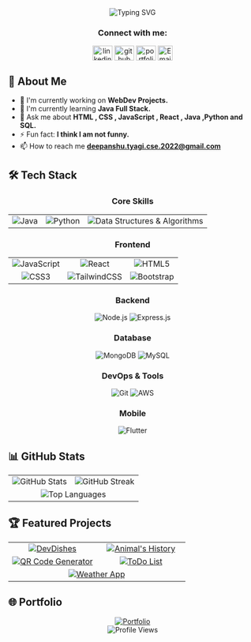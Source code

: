 

<div align="center">
  <img src="https://readme-typing-svg.herokuapp.com?font=Fira+Code&size=27&duration=3000&pause=1000&color=2E97F7&center=true&vCenter=true&width=435&lines=Hi+%F0%9F%91%8B%2C+I'm+Deepanshu+Tyagi;A+Passionate+Developer;Welcome+to+my+Profile!" alt="Typing SVG" />
</div>

<h3 align="center">Connect with me:</h3>
<p align="center">
  <a href="https://www.linkedin.com/in/tyagigolu02" target="blank"><img align="center" src="https://raw.githubusercontent.com/rahuldkjain/github-profile-readme-generator/master/src/images/icons/Social/linked-in-alt.svg" alt="linkedin" height="30" width="40" /></a>
  <a href="https://github.com/tyagigolu02" target="blank"><img align="center" src="https://raw.githubusercontent.com/rahuldkjain/github-profile-readme-generator/master/src/images/icons/Social/github.svg" alt="github" height="30" width="40" /></a>
  <a href="https://codewithtyagi.netlify.app/" target="blank"><img align="center" src="https://raw.githubusercontent.com/rahuldkjain/github-profile-readme-generator/master/src/images/icons/Social/dribbble.svg" alt="portfolio" height="30" width="40" /></a>
  <a href="mailto:deepanshu.tyagi.cse.2022@gmail.com"><img align="center" src="https://img.shields.io/badge/Email-D14836?style=for-the-badge&logo=gmail&logoColor=white" alt="Email" height="30"/></a>
</p>

## 💫 About Me
- 🔭 I'm currently working on **WebDev Projects.**
- 🌱 I'm currently learning **Java Full Stack.**
- 💬 Ask me about **HTML , CSS , JavaScript , React , Java ,Python and SQL.**
- ⚡ Fun fact: **I think I am not funny.**
-  📫 How to reach me **deepanshu.tyagi.cse.2022@gmail.com**

## 🛠️ Tech Stack

<div align="center">
  
  ### Core Skills
  <div align="center">
    <table>
      <tr>
        <td align="center">
          <img src="https://img.shields.io/badge/java-%23ED8B00.svg?style=for-the-badge&logo=openjdk&logoColor=white" alt="Java"/>
        </td>
        <td align="center">
          <img src="https://img.shields.io/badge/python-3670A0?style=for-the-badge&logo=python&logoColor=ffdd54" alt="Python"/>
        </td>
        <td align="center">
          <img src="https://img.shields.io/badge/DSA-%23FF6B6B.svg?style=for-the-badge&logo=databricks&logoColor=white" alt="Data Structures & Algorithms"/>
        </td>
      </tr>
    </table>
  </div>
  
  ### Frontend
  <div align="center">
    <table>
      <tr>
        <td align="center">
          <img src="https://img.shields.io/badge/javascript-%23323330.svg?style=for-the-badge&logo=javascript&logoColor=%23F7DF1E" alt="JavaScript"/>
        </td>
        <td align="center">
          <img src="https://img.shields.io/badge/react-%2320232a.svg?style=for-the-badge&logo=react&logoColor=%2361DAFB" alt="React"/>
        </td>
        <td align="center">
          <img src="https://img.shields.io/badge/html5-%23E34F26.svg?style=for-the-badge&logo=html5&logoColor=white" alt="HTML5"/>
        </td>
      </tr>
      <tr>
        <td align="center">
          <img src="https://img.shields.io/badge/css3-%231572B6.svg?style=for-the-badge&logo=css3&logoColor=white" alt="CSS3"/>
        </td>
        <td align="center">
          <img src="https://img.shields.io/badge/tailwindcss-%2338B2AC.svg?style=for-the-badge&logo=tailwind-css&logoColor=white" alt="TailwindCSS"/>
        </td>
        <td align="center">
          <img src="https://img.shields.io/badge/bootstrap-%238511FA.svg?style=for-the-badge&logo=bootstrap&logoColor=white" alt="Bootstrap"/>
        </td>
      </tr>
    </table>
  </div>
  
  ### Backend
  ![Node.js](https://img.shields.io/badge/node.js-6DA55F?style=for-the-badge&logo=node.js&logoColor=white)
  ![Express.js](https://img.shields.io/badge/express.js-%23404d59.svg?style=for-the-badge&logo=express&logoColor=%2361DAFB)
  
  ### Database
  ![MongoDB](https://img.shields.io/badge/MongoDB-%234ea94b.svg?style=for-the-badge&logo=mongodb&logoColor=white)
  ![MySQL](https://img.shields.io/badge/mysql-%2300f.svg?style=for-the-badge&logo=mysql&logoColor=white)
  
  ### DevOps & Tools
  ![Git](https://img.shields.io/badge/git-%23F05033.svg?style=for-the-badge&logo=git&logoColor=white)
  ![AWS](https://img.shields.io/badge/AWS-%23FF9900.svg?style=for-the-badge&logo=amazon-aws&logoColor=white)
  
  ### Mobile
  ![Flutter](https://img.shields.io/badge/Flutter-%2302569B.svg?style=for-the-badge&logo=Flutter&logoColor=white)
  
</div>

## 📊 GitHub Stats

<div align="center">
  <table>
    <tr>
      <td align="center">
        <img src="https://github-readme-stats.vercel.app/api?username=tyagigolu02&show_icons=true&theme=tokyonight&hide_border=true" alt="GitHub Stats" />
      </td>
      <td align="center">
        <img src="https://github-readme-streak-stats.herokuapp.com/?user=tyagigolu02&theme=tokyonight&hide_border=true" alt="GitHub Streak" />
      </td>
    </tr>
    <tr>
      <td colspan="2" align="center">
        <img src="https://github-readme-stats.vercel.app/api/top-langs/?username=tyagigolu02&layout=compact&theme=tokyonight&hide_border=true" alt="Top Languages" />
      </td>
    </tr>
  </table>
</div>

## 🏆 Featured Projects

<div align="center">
  <table>
    <tr>
      <td align="center" width="50%">
        <a href="https://github.com/tyagigolu02/DevDishes">
          <img src="https://github-readme-stats.vercel.app/api/pin/?username=tyagigolu02&repo=DevDishes&theme=tokyonight&hide_border=true" alt="DevDishes" />
        </a>
      </td>
      <td align="center" width="50%">
        <a href="https://github.com/tyagigolu02/Animal-s-History">
          <img src="https://github-readme-stats.vercel.app/api/pin/?username=tyagigolu02&repo=Animal-s-History&theme=tokyonight&hide_border=true" alt="Animal's History" />
        </a>
      </td>
    </tr>
    <tr>
      <td align="center">
        <a href="https://github.com/tyagigolu02/QR-Code-Generator">
          <img src="https://github-readme-stats.vercel.app/api/pin/?username=tyagigolu02&repo=QR-Code-Generator&theme=tokyonight&hide_border=true" alt="QR Code Generator" />
        </a>
      </td>
      <td colspan="2"align="center">
        <a href="https://github.com/tyagigolu02/ToDo-List">
          <img src="https://github-readme-stats.vercel.app/api/pin/?username=tyagigolu02&repo=ToDo-List&theme=tokyonight&hide_border=true" alt="ToDo List" />
        </a>
      </td>
    </tr>
    <tr>
      <td colspan="3" align="center">
        <a href="https://github.com/tyagigolu02/Weather-App">
          <img src="https://github-readme-stats.vercel.app/api/pin/?username=tyagigolu02&repo=Weather-App&theme=tokyonight&hide_border=true" alt="Weather App" />
        </a>
      </td>
    </tr>
  </table>
</div>

## 🌐 Portfolio

<div align="center">
  <a href="https://codewithtyagi.netlify.app/">
    <img src="https://img.shields.io/badge/Portfolio-255E63?style=for-the-badge&logo=About.me&logoColor=white" alt="Portfolio" />
  </a>
</div>

<div align="center">
  <img src="https://komarev.com/ghpvc/?username=tyagigolu02&label=Profile%20views&color=0e75b6&style=flat" alt="Profile Views" />
</div>



